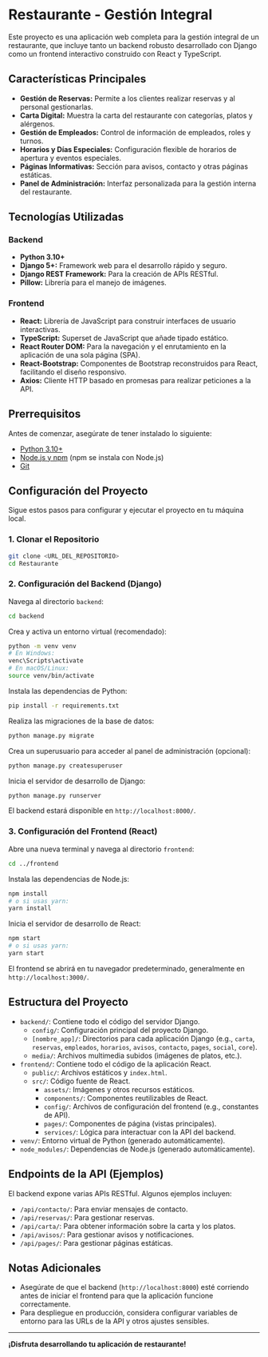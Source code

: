 # Restaurante - Gestión Integral

Este proyecto es una aplicación web completa para la gestión integral de un restaurante, que incluye tanto un backend robusto desarrollado con Django como un frontend interactivo construido con React y TypeScript.

## Características Principales

-   **Gestión de Reservas:** Permite a los clientes realizar reservas y al personal gestionarlas.
-   **Carta Digital:** Muestra la carta del restaurante con categorías, platos y alérgenos.
-   **Gestión de Empleados:** Control de información de empleados, roles y turnos.
-   **Horarios y Días Especiales:** Configuración flexible de horarios de apertura y eventos especiales.
-   **Páginas Informativas:** Sección para avisos, contacto y otras páginas estáticas.
-   **Panel de Administración:** Interfaz personalizada para la gestión interna del restaurante.

## Tecnologías Utilizadas

### Backend

-   **Python 3.10+**
-   **Django 5+:** Framework web para el desarrollo rápido y seguro.
-   **Django REST Framework:** Para la creación de APIs RESTful.
-   **Pillow:** Librería para el manejo de imágenes.

### Frontend

-   **React:** Librería de JavaScript para construir interfaces de usuario interactivas.
-   **TypeScript:** Superset de JavaScript que añade tipado estático.
-   **React Router DOM:** Para la navegación y el enrutamiento en la aplicación de una sola página (SPA).
-   **React-Bootstrap:** Componentes de Bootstrap reconstruidos para React, facilitando el diseño responsivo.
-   **Axios:** Cliente HTTP basado en promesas para realizar peticiones a la API.

## Prerrequisitos

Antes de comenzar, asegúrate de tener instalado lo siguiente:

-   [Python 3.10+](https://www.python.org/downloads/)
-   [Node.js y npm](https://nodejs.org/en/download/) (npm se instala con Node.js)
-   [Git](https://git-scm.com/downloads/)

## Configuración del Proyecto

Sigue estos pasos para configurar y ejecutar el proyecto en tu máquina local.

### 1. Clonar el Repositorio

```bash
git clone <URL_DEL_REPOSITORIO>
cd Restaurante
```

### 2. Configuración del Backend (Django)

Navega al directorio `backend`:

```bash
cd backend
```

Crea y activa un entorno virtual (recomendado):

```bash
python -m venv venv
# En Windows:
venc\Scripts\activate
# En macOS/Linux:
source venv/bin/activate
```

Instala las dependencias de Python:

```bash
pip install -r requirements.txt
```

Realiza las migraciones de la base de datos:

```bash
python manage.py migrate
```

Crea un superusuario para acceder al panel de administración (opcional):

```bash
python manage.py createsuperuser
```

Inicia el servidor de desarrollo de Django:

```bash
python manage.py runserver
```

El backend estará disponible en `http://localhost:8000/`.

### 3. Configuración del Frontend (React)

Abre una nueva terminal y navega al directorio `frontend`:

```bash
cd ../frontend
```

Instala las dependencias de Node.js:

```bash
npm install
# o si usas yarn:
yarn install
```

Inicia el servidor de desarrollo de React:

```bash
npm start
# o si usas yarn:
yarn start
```

El frontend se abrirá en tu navegador predeterminado, generalmente en `http://localhost:3000/`.

## Estructura del Proyecto

-   `backend/`: Contiene todo el código del servidor Django.
    -   `config/`: Configuración principal del proyecto Django.
    -   `[nombre_app]/`: Directorios para cada aplicación Django (e.g., `carta`, `reservas`, `empleados`, `horarios`, `avisos`, `contacto`, `pages`, `social`, `core`).
    -   `media/`: Archivos multimedia subidos (imágenes de platos, etc.).
-   `frontend/`: Contiene todo el código de la aplicación React.
    -   `public/`: Archivos estáticos y `index.html`.
    -   `src/`: Código fuente de React.
        -   `assets/`: Imágenes y otros recursos estáticos.
        -   `components/`: Componentes reutilizables de React.
        -   `config/`: Archivos de configuración del frontend (e.g., constantes de API).
        -   `pages/`: Componentes de página (vistas principales).
        -   `services/`: Lógica para interactuar con la API del backend.
-   `venv/`: Entorno virtual de Python (generado automáticamente).
-   `node_modules/`: Dependencias de Node.js (generado automáticamente).

## Endpoints de la API (Ejemplos)

El backend expone varias APIs RESTful. Algunos ejemplos incluyen:

-   `/api/contacto/`: Para enviar mensajes de contacto.
-   `/api/reservas/`: Para gestionar reservas.
-   `/api/carta/`: Para obtener información sobre la carta y los platos.
-   `/api/avisos/`: Para gestionar avisos y notificaciones.
-   `/api/pages/`: Para gestionar páginas estáticas.

## Notas Adicionales

-   Asegúrate de que el backend (`http://localhost:8000`) esté corriendo antes de iniciar el frontend para que la aplicación funcione correctamente.
-   Para despliegue en producción, considera configurar variables de entorno para las URLs de la API y otros ajustes sensibles.

---

**¡Disfruta desarrollando tu aplicación de restaurante!**